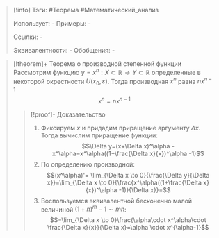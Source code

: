 > [!info]
> Тэги: #Теорема #Математический_анализ   
> 
> Использует: *-*
> Примеры: *-*
> 
> Ссылки: *-*
> 
> Эквивалентности: *-*
> Обобщения: *-*

> [!theorem]+ Теорема о производной степенной функции
> Рассмотрим функцию $y = x^n:X \subset \mathbb{R}\rightarrow Y \subset \mathbb{R}$ определенные в некоторой окрестности $U(x_0, \varepsilon)$. Тогда производная $x^n$ равна $nx^{n-1}$ $$x^n = nx^{n-1}$$
> > [!proof]- Доказательство
> > 1. Фиксируем $x$ и придадим приращение аргументу $\Delta x$. Тогда вычислим приращение функции: $$\Delta y=(x+\Delta x)^\alpha -x^\alpha=x^\alpha((1+\frac{\Delta x}{x})^\alpha -1)$$
> > 2. По определению производной:   $$(x^\alpha)'= \lim_{\Delta x \to 0}{\frac{\Delta y}{\Delta x}}=\lim_{\Delta x \to 0}{\frac{x^\alpha((1+\frac{\Delta x}{x})^\alpha -1)}{\Delta x}}=$$
> > 3. Воспользуемся эквивалентной бесконечно малой величиной $(1+n)^m - 1 \sim mn$: $$=\lim_{\Delta x \to 0}\frac{\alpha\cdot x^\alpha\cdot \frac{\Delta x}{x}}{\Delta x}=\alpha \cdot x^{\alpha-1}$$
